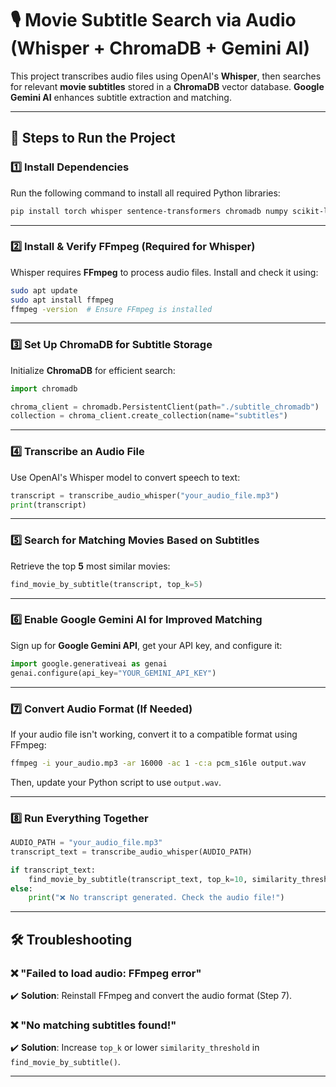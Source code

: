 # 🎙️ Movie Subtitle Search via Audio (Whisper + ChromaDB + Gemini AI)

This project transcribes audio files using OpenAI's **Whisper**, then searches for relevant **movie subtitles** stored in a **ChromaDB** vector database. **Google Gemini AI** enhances subtitle extraction and matching.

---

## 🚀 Steps to Run the Project

### **1️⃣ Install Dependencies**
Run the following command to install all required Python libraries:

```sh
pip install torch whisper sentence-transformers chromadb numpy scikit-learn google-generativeai
```

---

### **2️⃣ Install & Verify FFmpeg (Required for Whisper)**
Whisper requires **FFmpeg** to process audio files. Install and check it using:

```sh
sudo apt update
sudo apt install ffmpeg
ffmpeg -version  # Ensure FFmpeg is installed
```

---

### **3️⃣ Set Up ChromaDB for Subtitle Storage**
Initialize **ChromaDB** for efficient search:

```python
import chromadb

chroma_client = chromadb.PersistentClient(path="./subtitle_chromadb")
collection = chroma_client.create_collection(name="subtitles")
```

---

### **4️⃣ Transcribe an Audio File**
Use OpenAI's Whisper model to convert speech to text:

```python
transcript = transcribe_audio_whisper("your_audio_file.mp3")
print(transcript)
```

---

### **5️⃣ Search for Matching Movies Based on Subtitles**

Retrieve the top **5** most similar movies:

```python
find_movie_by_subtitle(transcript, top_k=5)
```

---

### **6️⃣ Enable Google Gemini AI for Improved Matching**

Sign up for **Google Gemini API**, get your API key, and configure it:

```python
import google.generativeai as genai
genai.configure(api_key="YOUR_GEMINI_API_KEY")
```

---

### **7️⃣ Convert Audio Format (If Needed)**

If your audio file isn't working, convert it to a compatible format using FFmpeg:

```sh
ffmpeg -i your_audio.mp3 -ar 16000 -ac 1 -c:a pcm_s16le output.wav
```
Then, update your Python script to use `output.wav`.

---

### **8️⃣ Run Everything Together**

```python
AUDIO_PATH = "your_audio_file.mp3"
transcript_text = transcribe_audio_whisper(AUDIO_PATH)

if transcript_text:
    find_movie_by_subtitle(transcript_text, top_k=10, similarity_threshold=0.5)
else:
    print("❌ No transcript generated. Check the audio file!")
```

---

## 🛠 Troubleshooting

### ❌ "Failed to load audio: FFmpeg error"
✔️ **Solution**: Reinstall FFmpeg and convert the audio format (Step 7).

### ❌ "No matching subtitles found!"
✔️ **Solution**: Increase `top_k` or lower `similarity_threshold` in `find_movie_by_subtitle()`.

---

```
